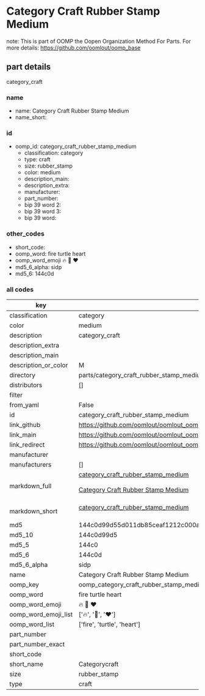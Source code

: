 # Category Craft Rubber Stamp Medium  

note: This is part of OOMP the Oopen Organization Method For Parts. For more details: https://github.com/oomlout/oomp_base

##  part details
  



category_craft



### name
* name: Category Craft Rubber Stamp Medium
* name_short: 
### id
* oomp_id: category_craft_rubber_stamp_medium
  * classification: category
  * type: craft
  * size: rubber_stamp
  * color: medium
  * description_main: 
  * description_extra: 
  * manufacturer: 
  * part_number: 
  * bip 39 word 2: 
  * bip 39 word 3: 
  * bip 39 word: 

### other_codes
* short_code: 
* oomp_word: fire turtle heart
* oomp_word_emoji :fire: :turtle: :heart:
* md5_6_alpha: sidp
* md5_6: 144c0d









### all codes 
| key | value |  
| --- | --- |  
| classification | category |  
| color | medium |  
| description | category_craft |  
| description_extra |  |  
| description_main |  |  
| description_or_color | M  |  
| directory | parts/category_craft_rubber_stamp_medium |  
| distributors | [] |  
| filter |  |  
| from_yaml | False |  
| id | category_craft_rubber_stamp_medium |  
| link_github | https://github.com/oomlout/oomlout_oomp_version_1_messy/tree/main/parts/category_craft_rubber_stamp_medium |  
| link_main | https://github.com/oomlout/oomlout_oomp_version_1_messy/tree/main/parts/category_craft_rubber_stamp_medium |  
| link_redirect | https://github.com/oomlout/oomlout_oomp_version_1_messy/tree/main/parts/category_craft_rubber_stamp_medium |  
| manufacturer |  |  
| manufacturers | [] |  
| markdown_full | [category_craft_rubber_stamp_medium](none)<br>[](none)<br>[Category Craft Rubber Stamp Medium](none)<br><br> |  
| markdown_short | [category_craft_rubber_stamp_medium](none)<br><br> |  
| md5 | 144c0d99d55d011db85ceaf1212c000a |  
| md5_10 | 144c0d99d5 |  
| md5_5 | 144c0 |  
| md5_6 | 144c0d |  
| md5_6_alpha | sidp |  
| name | Category Craft Rubber Stamp Medium |  
| oomp_key | oomp_category_craft_rubber_stamp_medium |  
| oomp_word | fire turtle heart |  
| oomp_word_emoji | :fire: :turtle: :heart: |  
| oomp_word_emoji_list | [':fire:', ':turtle:', ':heart:'] |  
| oomp_word_list | ['fire', 'turtle', 'heart'] |  
| part_number |  |  
| part_number_exact |  |  
| short_code |  |  
| short_name | Categorycraft |  
| size | rubber_stamp |  
| type | craft |  

